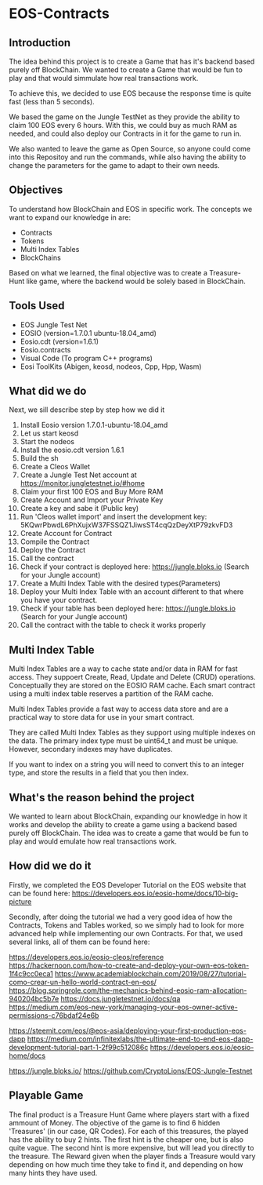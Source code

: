 # EOS-Contracts

## Introduction
The idea behind this project is to create a Game that has it's backend based purely off BlockChain.
We wanted to create a Game that would be fun to play and that would simmulate how real transactions work.

To achieve this, we decided to use EOS because the response time is quite fast (less than 5 seconds). 

We based the game on the Jungle TestNet as they provide the ability to claim 100 EOS every 6 hours. With this, we could buy as much RAM as needed, and could also deploy our Contracts in it for the game to run in.

We also wanted to leave the game as Open Source, so anyone could come into this Repositoy and run the commands, while also having the ability to change the parameters for the game to adapt to their own needs.

## Objectives
To understand how BlockChain and EOS in specific work. 
The concepts we want to expand our knowledge in are: 
  - Contracts
  - Tokens
  - Multi Index Tables
  - BlockChains

Based on what we learned, the final objective was to create a Treasure-Hunt like game, where the backend would be solely based in BlockChain.

## Tools Used
  - EOS Jungle Test Net
  - EOSIO (version=1.7.0.1 ubuntu-18.04_amd)
  - Eosio.cdt (version=1.6.1)
  - Eosio.contracts
  - Visual Code (To program C++ programs)
  - Eosi ToolKits (Abigen, keosd, nodeos, Cpp, Hpp, Wasm)
  
## What did we do
  Next, we sill describe step by step how we did it
  
  1. Install Eosio version 1.7.0.1-ubuntu-18.04_amd
  2. Let us start keosd
  3. Start the nodeos
  4. Install the eosio.cdt version 1.6.1
  5. Build the sh
  6. Create a Cleos Wallet
  7. Create a Jungle Test Net account at https://monitor.jungletestnet.io/#home
  8. Claim your first 100 EOS and Buy More RAM
  9. Create Account and Import your Private Key
  10. Create a key and sabe it (Public key)
  11. Run 'Cleos wallet import' and insert the development key: 5KQwrPbwdL6PhXujxW37FSSQZ1JiwsST4cqQzDeyXtP79zkvFD3
  12. Create Account for Contract
  13. Compile the Contract
  14. Deploy the Contract
  15. Call the contract
  16. Check if your contract is deployed here: https://jungle.bloks.io (Search for your Jungle account)
  17. Create a Multi Index Table with the desired types(Parameters)
  18. Deploy your Multi Index Table with an account different to that where you have your contract.
  19. Check if your table has been deployed here: https://jungle.bloks.io (Search for your Jungle account)
  20. Call the contract with the table to check it works properly
  
## Multi Index Table
Multi Index Tables are a way to cache state and/or data in RAM for fast access. 
They suppoert Create, Read, Update and Delete (CRUD) operations.
Conceptually they are stored on the EOSIO RAM cache. Each smart contract using a multi index  		table reserves a partition of the RAM cache.

Multi Index Tables provide a fast way to access data store and are a practical way to store 		data for use in your smart contract.

They are called Multi Index Tables as they support using multiple indexes on the data. 
The primary index type must be uint64_t and must be unique. However, secondary indexes may 		have duplicates.

If you want to index on a string you will need to convert this to an integer type, and store the results in a field that you then index.
  
## What's the reason behind the project
We wanted to learn about BlockChain, expanding our knowledge in how it works and develop the ability to create a game using a backend based purely off BlockChain.
The idea was to create a game that would be fun to play and would emulate how real transactions work.

## How did we do it
Firstly, we completed the EOS Developer Tutorial on the EOS website that can be found here: https://developers.eos.io/eosio-home/docs/10-big-picture

Secondly, after doing the tutorial we had a very good idea of how the Contracts, Tokens and Tables worked, so we simply had to look for more advanced help while implementing our own Contracts.
For that, we used several links, all of them can be found here: 

https://developers.eos.io/eosio-cleos/reference
https://hackernoon.com/how-to-create-and-deploy-your-own-eos-token-1f4c9cc0eca1
https://www.academiablockchain.com/2019/08/27/tutorial-como-crear-un-hello-world-contract-en-eos/
https://blog.springrole.com/the-mechanics-behind-eosio-ram-allocation-940204bc5b7e
https://docs.jungletestnet.io/docs/qa
https://medium.com/eos-new-york/managing-your-eos-owner-active-permissions-c76bdaf24e6b

https://steemit.com/eos/@eos-asia/deploying-your-first-production-eos-dapp
https://medium.com/infinitexlabs/the-ultimate-end-to-end-eos-dapp-development-tutorial-part-1-2f99c512086c
https://developers.eos.io/eosio-home/docs


https://jungle.bloks.io/
https://github.com/CryptoLions/EOS-Jungle-Testnet

## Playable Game
The final product is a Treasure Hunt Game where players start with a fixed ammount of Money. The objective of the game is to find 6 hidden 'Treasures' (in our case, QR Codes). For each of this treasures, the played has the ability to buy 2 hints. The first hint is the cheaper one, but is also quite vague. The second hint is more expensive, but will lead you directly to the treasure.
The Reward given when the player finds a Treasure would vary depending on how much time they take to find it, and depending on how many hints they have used.
